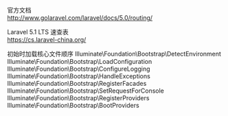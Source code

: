 官方文档  
http://www.golaravel.com/laravel/docs/5.0/routing/

Laravel 5.1 LTS 速查表  
https://cs.laravel-china.org/  



初始时加载核心文件顺序
Illuminate\Foundation\Bootstrap\DetectEnvironment
Illuminate\Foundation\Bootstrap\LoadConfiguration
Illuminate\Foundation\Bootstrap\ConfigureLogging
Illuminate\Foundation\Bootstrap\HandleExceptions
Illuminate\Foundation\Bootstrap\RegisterFacades
Illuminate\Foundation\Bootstrap\SetRequestForConsole
Illuminate\Foundation\Bootstrap\RegisterProviders
Illuminate\Foundation\Bootstrap\BootProviders
